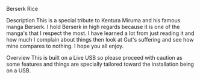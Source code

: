 Berserk Rice

Description
This is a special tribute to Kentura Miruma and his famous manga Berserk. I hold Berserk in high regards because it is one of the manga's that I respect the most. I have learned a lot from just reading it and how much I complain about things then look at Gut's suffering and see how mine compares to nothing. I hope you all enjoy.

Overview
This is built on a Live USB so please proceed with caution as some features and things are specially tailored toward the installation being on a USB.
